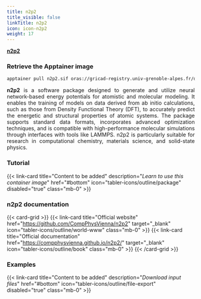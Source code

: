 ```yaml
---
title: n2p2
title_visible: false
linkTitle: n2p2
icon: icon-n2p2
weight: 17
---
```


<a href="https://github.com/CompPhysVienna/n2p2" target="_blank" class="codes-pages-top-logo container-logo-n2p2">
  <span align="center" class="logo-n2p2"><b>n2p2</b></span>
</a>

### Retrieve the Apptainer image

```bash
apptainer pull n2p2.sif oras://gricad-registry.univ-grenoble-alpes.fr/diamond/apptainer/apptainer-singularity-projects/n2p2-from-guix.sif:latest
```

<div align="justify">

**n2p2** is a software package designed to generate and utilize neural network-based energy potentials for atomistic and molecular modeling. It enables the training of models on data derived from ab initio calculations, such as those from Density Functional Theory (DFT), to accurately predict the energetic and structural properties of atomic systems. The package supports standard data formats, incorporates advanced optimization techniques, and is compatible with high-performance molecular simulations through interfaces with tools like LAMMPS. n2p2 is particularly suitable for research in computational chemistry, materials science, and solid-state physics.

</div>

<h3 class="mb-1">Tutorial</h3>

{{< link-card title="Content to be added" description="<i>Learn to use this container image</i>" href="#bottom" icon="tabler-icons/outline/package" disabled="true" class="mb-0" >}}

<h3 class="mb-1 mt-3">n2p2 documentation</h3>

{{< card-grid >}}
{{< link-card title="Official website" href="https://github.com/CompPhysVienna/n2p2" target="_blank" icon="tabler-icons/outline/world-www" class="mb-0" >}}
{{< link-card title="Official documentation" href="https://compphysvienna.github.io/n2p2/" target="_blank" icon="tabler-icons/outline/book" class="mb-0" >}}
{{< /card-grid >}}

<h3 class="mb-1 mt-3">Examples</h3>

{{< link-card title="Content to be added" description="<i>Download input files</i>" href="#bottom" icon="tabler-icons/outline/file-export" disabled="true" class="mb-0" >}}

